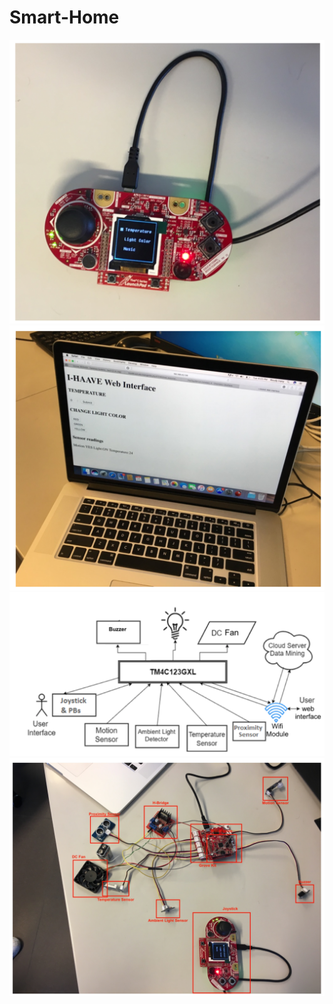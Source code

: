 # Smart-Home
![Demo1](/static/1.png)
![Demo1](/static/2.png)
![Demo1](/static/3.png)
![Demo1](/static/4.png)
